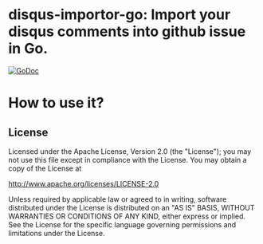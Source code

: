 # disqus-importor-go:  Import your disqus comments into github issue in Go.

 [![GoDoc](https://godoc.org/github.com/kkdai/disqus-importor-go?status.svg)](https://godoc.org/github.com/kkdai/disqus-importor-go)  



#

# How to use it?



License
---------------

Licensed under the Apache License, Version 2.0 (the "License");
you may not use this file except in compliance with the License.
You may obtain a copy of the License at

http://www.apache.org/licenses/LICENSE-2.0

Unless required by applicable law or agreed to in writing, software
distributed under the License is distributed on an "AS IS" BASIS,
WITHOUT WARRANTIES OR CONDITIONS OF ANY KIND, either express or implied.
See the License for the specific language governing permissions and
limitations under the License.

